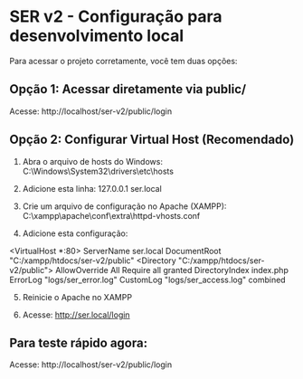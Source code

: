# SER v2 - Configuração para desenvolvimento local

Para acessar o projeto corretamente, você tem duas opções:

## Opção 1: Acessar diretamente via public/
Acesse: http://localhost/ser-v2/public/login

## Opção 2: Configurar Virtual Host (Recomendado)

1. Abra o arquivo de hosts do Windows:
   C:\Windows\System32\drivers\etc\hosts

2. Adicione esta linha:
   127.0.0.1 ser.local

3. Crie um arquivo de configuração no Apache (XAMPP):
   C:\xampp\apache\conf\extra\httpd-vhosts.conf

4. Adicione esta configuração:

<VirtualHost *:80>
    ServerName ser.local
    DocumentRoot "C:/xampp/htdocs/ser-v2/public"
    <Directory "C:/xampp/htdocs/ser-v2/public">
        AllowOverride All
        Require all granted
        DirectoryIndex index.php
    </Directory>
    ErrorLog "logs/ser_error.log"
    CustomLog "logs/ser_access.log" combined
</VirtualHost>

5. Reinicie o Apache no XAMPP

6. Acesse: http://ser.local/login

## Para teste rápido agora:
Acesse: http://localhost/ser-v2/public/login
